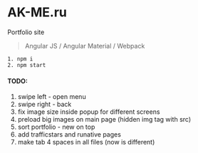 # AK-ME.ru
Portfolio site
> Angular JS / Angular Material / Webpack
````
1. npm i
2. npm start
````

#### TODO:
1. swipe left - open menu
2. swipe right - back
4. fix image size inside popup for different screens
5. preload big images on main page (hidden img tag with src)
6. sort portfolio - new on top
7. add trafficstars and runative pages
8. make tab 4 spaces in all files (now is different)
